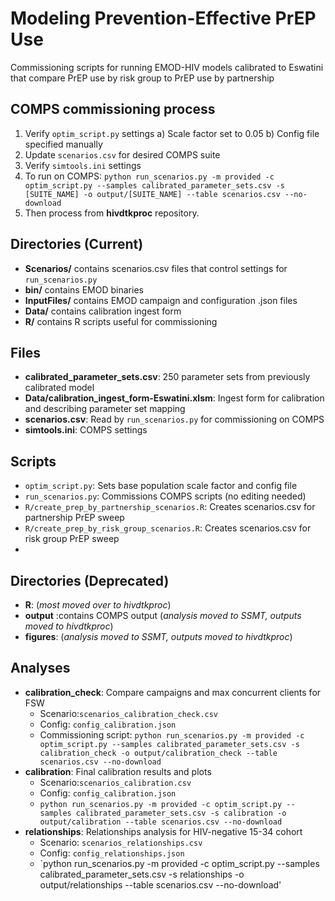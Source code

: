 
# Modeling Prevention-Effective PrEP Use 
Commissioning scripts for running EMOD-HIV models calibrated to Eswatini that compare PrEP use by risk group to PrEP use by partnership

## COMPS commissioning process
1. Verify `optim_script.py` settings
	a) Scale factor set to 0.05
	b) Config file specified manually
2. Update `scenarios.csv` for desired COMPS suite
3. Verify `simtools.ini` settings
4. To run on COMPS: `python run_scenarios.py -m provided -c optim_script.py --samples calibrated_parameter_sets.csv -s [SUITE_NAME] -o output/[SUITE_NAME] --table scenarios.csv --no-download`
5. Then process from **hivdtkproc** repository.

## Directories (Current)
- **Scenarios/** contains scenarios.csv files that control settings for `run_scenarios.py`
- **bin/** contains EMOD binaries
- **InputFiles/** contains EMOD campaign and configuration .json files
- **Data/** contains calibration ingest form
- **R/** contains R scripts useful for commissioning

## Files
- **calibrated_parameter_sets.csv**: 250 parameter sets from previously calibrated model
- **Data/calibration_ingest_form-Eswatini.xlsm**: Ingest form for calibration and describing parameter set mapping
- **scenarios.csv**: Read by `run_scenarios.py` for commissioning on COMPS
- **simtools.ini**: COMPS settings

## Scripts
- `optim_script.py`: Sets base population scale factor and config file
- `run_scenarios.py`: Commissions COMPS scripts (no editing needed)
- `R/create_prep_by_partnership_scenarios.R`: Creates scenarios.csv for partnership PrEP sweep
- `R/create_prep_by_risk_group_scenarios.R`: Creates scenarios.csv for risk group PrEP sweep
- 
## Directories (Deprecated)
- **R**: (*most moved over to hivdtkproc*)
- **output** :contains COMPS output (*analysis moved to SSMT, outputs moved to hivdtkproc*)
- **figures**: (*analysis moved to SSMT, outputs moved to hivdtkproc*)

## Analyses
- **calibration_check**: Compare campaigns and max concurrent clients for FSW
	- Scenario:`scenarios_calibration_check.csv`
	- Config: `config_calibration.json`
	- Commissioning script: `python run_scenarios.py -m provided -c optim_script.py --samples calibrated_parameter_sets.csv -s calibration_check -o output/calibration_check --table scenarios.csv --no-download`
- **calibration**: Final calibration results and plots
	- Scenario:`scenarios_calibration.csv`
	- Config: `config_calibration.json`
	- `python run_scenarios.py -m provided -c optim_script.py --samples calibrated_parameter_sets.csv -s calibration -o output/calibration --table scenarios.csv --no-download` 
- **relationships**: Relationships analysis for HIV-negative 15-34 cohort
	- Scenario: `scenarios_relationships.csv`
	- Config: `config_relationships.json`
	- `python run_scenarios.py -m provided -c optim_script.py --samples calibrated_parameter_sets.csv -s relationships -o output/relationships --table scenarios.csv --no-download'
